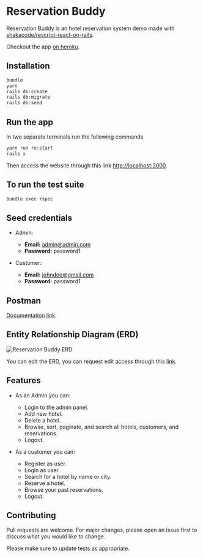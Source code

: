 # Reservation Buddy

Reservation Buddy is an hotel reservation system demo made with [shakacode/rescript-react-on-rails](https://github.com/shakacode/rescript-react-on-rails).

Checkout the app [on heroku](https://reservation-buddy-shakacode.herokuapp.com/).

## Installation

```bash
bundle
yarn
rails db:create
rails db:migrate
rails db:seed
```

## Run the app

In two separate terminals run the following commands

```bash
yarn run re:start
rails s
```

Then access the website through this link [http://localhost:3000](http://localhost:3000).

## To run the test suite

```bash
bundle exec rspec
```

## Seed credentials

- Admin:

  - **Email:** admin@admin.com
  - **Password:** password1

- Customer:
  - **Email:** johndoe@gmail.com
  - **Password:** password1

## Postman

[Documentation link](https://documenter.getpostman.com/view/14307895/UyrEgEsA).

## Entity Relationship Diagram (ERD)

![Reservation Buddy ERD](https://lucid.app/publicSegments/view/9c25395f-c0c3-45a6-8526-046a81b732be/image.png "Reservation Buddy ERD")

You can edit the ERD, you can request edit access through this [link](https://lucid.app/lucidchart/037b5f25-5a82-4836-a722-07645882489b/edit?invitationId=inv_36d4fc4b-de58-469c-a8d3-c89d150706d9).

## Features

- As an Admin you can:

  - Login to the admin panel.
  - Add new hotel.
  - Delete a hotel.
  - Browse, sort, paginate, and search all hotels, customers, and reservations.
  - Logout.

- As a customer you can:
  - Register as user.
  - Login as user.
  - Search for a hotel by name or city.
  - Reserve a hotel.
  - Browse your past reservations.
  - Logout.

## Contributing

Pull requests are welcome. For major changes, please open an issue first to discuss what you would like to change.

Please make sure to update tests as appropriate.
